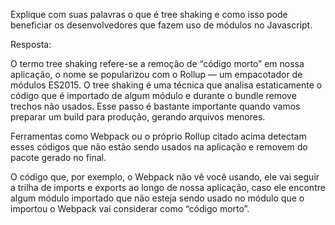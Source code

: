 Explique com suas palavras o que é tree shaking e como isso pode beneficiar os desenvolvedores que fazem uso de módulos no Javascript.

Resposta:

O termo tree shaking refere-se a remoção de “código morto” em nossa aplicação, o nome se popularizou com o Rollup — um empacotador de módulos ES2015. O tree shaking é uma técnica que analisa estaticamente o código que é importado de algum módulo e durante o bundle remove trechos não usados. Esse passo é bastante importante quando vamos preparar um build para produção, gerando arquivos menores.

Ferramentas como Webpack ou o próprio Rollup citado acima detectam esses códigos que não estão sendo usados na aplicação e removem do pacote gerado no final.

O código que, por exemplo, o Webpack não vê você usando, ele vai seguir a trilha de imports e exports ao longo de nossa aplicação, caso ele encontre algum módulo importado que não esteja sendo usado no módulo que o importou o Webpack vai considerar como “código morto”.